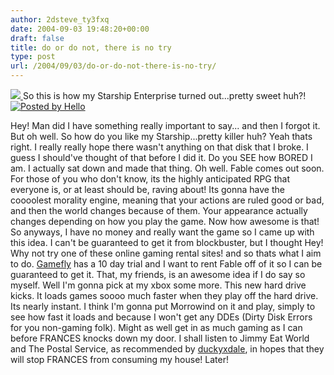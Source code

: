 ```yaml
---
author: 2dsteve_ty3fxq
date: 2004-09-03 19:48:20+00:00
draft: false
title: do or do not, there is no try
type: post
url: /2004/09/03/do-or-do-not-there-is-no-try/
---
```


[![](http://photos1.blogger.com/img/102/1596/200/DSC00440.jpg)
](http://photos1.blogger.com/img/102/1596/640/DSC00440.jpg)
So this is how my Starship Enterprise turned out...pretty sweet huh?! [![Posted by Hello](http://photos1.blogger.com/pbh.gif)
](http://www.hello.com/)

Hey! Man did I have something really important to say... and then I forgot it. But oh well. So how do you like my Starship...pretty killer huh? Yeah thats right. I really really hope there wasn't anything on that disk that I broke. I guess I should've thought of that before I did it. Do you SEE how BORED I am. I actually sat down and made that thing. Oh well.
Fable comes out soon. For those of you who don't know, its the highly anticipated RPG that everyone is, or at least should be, raving about! Its gonna have the coooolest morality engine, meaning that your actions are ruled good or bad, and then the world changes because of them. Your appearance actually changes depending on how you play the game. Now how awesome is that! So anyways, I have no money and really want the game so I came up with this idea. I can't be guaranteed to get it from blockbuster, but I thought Hey! Why not try one of these online gaming rental sites!  and so thats what I aim to do. [Gamefly](http://www.gamefly.com) has a 10 day trial and I want to rent Fable off of it so I can be guaranteed to get it. That, my friends, is an awesome idea if I do say so myself.
Well I'm gonna pick at my xbox some more. This new hard drive kicks. It loads games soooo much faster when they play off the hard drive. Its nearly instant. I think I'm gonna put Morrowind on it and play, simply to see how fast it loads and because I won't get any DDEs (Dirty Disk Errors for you non-gaming folk).  Might as well get in as much gaming as I can before FRANCES knocks down my door. I shall listen to Jimmy Eat World and The Postal Service, as recommended by [duckyxdale](http://duckyxdaleww.blogspot.com/), in hopes that they will stop FRANCES from consuming my house! Later!

